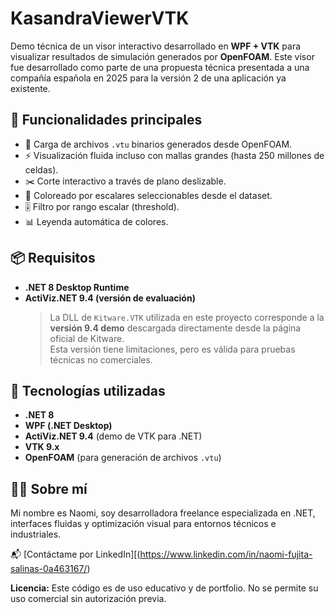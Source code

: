 # KasandraViewerVTK
Demo técnica de un visor interactivo desarrollado en **WPF + VTK** para visualizar resultados de simulación generados por **OpenFOAM**. Este visor fue desarrollado como parte de una propuesta técnica presentada a una compañía española en 2025 para la versión 2 de una aplicación ya existente.

## 🚀 Funcionalidades principales
- 📂 Carga de archivos `.vtu` binarios generados desde OpenFOAM.
- ⚡ Visualización fluida incluso con mallas grandes (hasta 250 millones de celdas).
- ✂️ Corte interactivo a través de plano deslizable.
- 🎨 Coloreado por escalares seleccionables desde el dataset.
- 🎚️ Filtro por rango escalar (threshold).
- 📊 Leyenda automática de colores.

## 📦 Requisitos
- **.NET 8 Desktop Runtime**
- **ActiViz.NET 9.4 (versión de evaluación)**  
  > La DLL de `Kitware.VTK` utilizada en este proyecto corresponde a la **versión 9.4 demo** descargada directamente desde la página oficial de Kitware.  
  > Esta versión tiene limitaciones, pero es válida para pruebas técnicas no comerciales.
  
## 🧰 Tecnologías utilizadas
- **.NET 8**  
- **WPF (.NET Desktop)**  
- **ActiViz.NET 9.4** (demo de VTK para .NET)  
- **VTK 9.x**  
- **OpenFOAM** (para generación de archivos `.vtu`)

## 🧑‍💻 Sobre mí
Mi nombre es Naomi, soy desarrolladora freelance especializada en .NET, interfaces fluidas y optimización visual para entornos técnicos e industriales.

📬 [Contáctame por LinkedIn][(https://www.linkedin.com/in/naomi-fujita-salinas-0a463167/)  

**Licencia:** Este código es de uso educativo y de portfolio. No se permite su uso comercial sin autorización previa.
